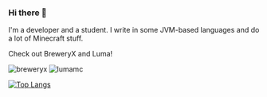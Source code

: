 ### Hi there 👋

I'm a developer and a student. I write in some JVM-based languages and do a lot of Minecraft stuff.

Check out BreweryX and Luma!

![[breweryx](./images/188527072.png)](https://github.com/BreweryTeam/BreweryX) ![[lumamc](/images/ce9d9cecf3c22127c529ed83ba377311f35000bf.png)](https://lumamc.net)


[![Top Langs](https://github-readme-stats.vercel.app/api/top-langs/?username=Jsinco&bg_color=6272e2,695571,6272e2&hide_border=true&layout=compact)](https://github-readme-stats.vercel.app/api/top-langs/?username=Jsinco&bg_color=6272e2,695571,6272e2&hide_border=true&layout=compact)

<!--






**Jsinco/Jsinco** is a ✨ _special_ ✨ repository because its `README.md` (this file) appears on your GitHub profile.

Here are some ideas to get you started:

- 🔭 I’m currently working on ...
- 🌱 I’m currently learning ...
- 👯 I’m looking to collaborate on ...
- 🤔 I’m looking for help with ...
- 💬 Ask me about ...
- 📫 How to reach me: ...
- 😄 Pronouns: ...
- ⚡ Fun fact: ...
-->

